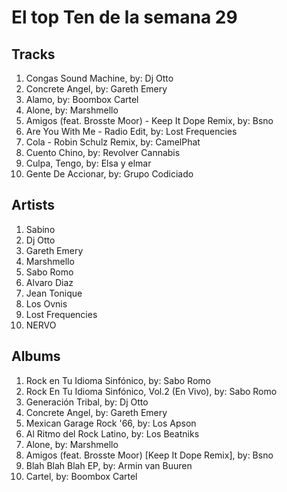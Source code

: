 # El top Ten de la semana 29

## Tracks
1. Congas Sound Machine, by: Dj Otto
1. Concrete Angel, by: Gareth Emery
1. Alamo, by: Boombox Cartel
1. Alone, by: Marshmello
1. Amigos (feat. Brosste Moor) - Keep It Dope Remix, by: Bsno
1. Are You With Me - Radio Edit, by: Lost Frequencies
1. Cola - Robin Schulz Remix, by: CamelPhat
1. Cuento Chino, by: Revolver Cannabis
1. Culpa, Tengo, by: Elsa y elmar
1. Gente De Accionar, by: Grupo Codiciado

## Artists
1. Sabino
1. Dj Otto
1. Gareth Emery
1. Marshmello
1. Sabo Romo
1. Alvaro Diaz
1. Jean Tonique
1. Los Ovnis
1. Lost Frequencies
1. NERVO

## Albums
1. Rock en Tu Idioma Sinfónico, by: Sabo Romo
1. Rock En Tu Idioma Sinfónico, Vol.2 (En Vivo), by: Sabo Romo
1. Generación Tribal, by: Dj Otto
1. Concrete Angel, by: Gareth Emery
1. Mexican Garage Rock '66, by: Los Apson
1. Al Ritmo del Rock Latino, by: Los Beatniks
1. Alone, by: Marshmello
1. Amigos (feat. Brosste Moor) [Keep It Dope Remix], by: Bsno
1. Blah Blah Blah EP, by: Armin van Buuren
1. Cartel, by: Boombox Cartel
